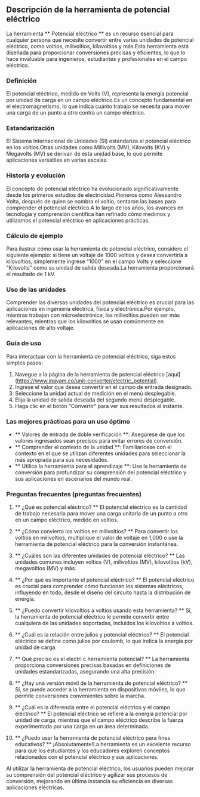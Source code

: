 ## Descripción de la herramienta de potencial eléctrico

La herramienta ** Potencial eléctrico ** es un recurso esencial para cualquier persona que necesite convertir entre varias unidades de potencial eléctrico, como voltios, milivoltios, kilovoltios y más.Esta herramienta está diseñada para proporcionar conversiones precisas y eficientes, lo que lo hace invaluable para ingenieros, estudiantes y profesionales en el campo eléctrico.

### Definición

El potencial eléctrico, medido en Volts (V), representa la energía potencial por unidad de carga en un campo eléctrico.Es un concepto fundamental en el electromagnetismo, lo que indica cuánto trabajo se necesita para mover una carga de un punto a otro contra un campo eléctrico.

### Estandarización

El Sistema Internacional de Unidades (SI) estandariza el potencial eléctrico en los voltios.Otras unidades como Millivolts (MV), Kilovolts (KV) y Megavolts (MV) se derivan de esta unidad base, lo que permite aplicaciones versátiles en varias escalas.

### Historia y evolución

El concepto de potencial eléctrico ha evolucionado significativamente desde los primeros estudios de electricidad.Pioneros como Alessandro Volta, después de quien se nombra el voltio, sentaron las bases para comprender el potencial eléctrico.A lo largo de los años, los avances en tecnología y comprensión científica han refinado cómo medimos y utilizamos el potencial eléctrico en aplicaciones prácticas.

### Cálculo de ejemplo

Para ilustrar cómo usar la herramienta de potencial eléctrico, considere el siguiente ejemplo: si tiene un voltaje de 1000 voltios y desea convertirla a kilovoltios, simplemente ingrese "1000" en el campo Volts y seleccione "Kilovolts" como su unidad de salida deseada.La herramienta proporcionará el resultado de 1 kV.

### Uso de las unidades

Comprender las diversas unidades del potencial eléctrico es crucial para las aplicaciones en ingeniería eléctrica, física y electrónica.Por ejemplo, mientras trabajan con microelectrónica, los milivoltios pueden ser más relevantes, mientras que los kilovoltios se usan comúnmente en aplicaciones de alto voltaje.

### Guía de uso

Para interactuar con la herramienta de potencial eléctrico, siga estos simples pasos:
1. Navegue a la página de la herramienta de potencial eléctrico [aquí] (https://www.inayam.co/unit-converter/electric_potential).
2. Ingrese el valor que desea convertir en el campo de entrada designado.
3. Seleccione la unidad actual de medición en el menú desplegable.
4. Elija la unidad de salida deseada del segundo menú desplegable.
5. Haga clic en el botón "Convertir" para ver sus resultados al instante.

### Las mejores prácticas para un uso óptimo

- ** Valores de entrada de doble verificación **: Asegúrese de que los valores ingresados ​​sean precisos para evitar errores de conversión.
- ** Comprender el contexto de la unidad **: Familiarícese con el contexto en el que se utilizan diferentes unidades para seleccionar la más apropiada para sus necesidades.
- ** Utilice la herramienta para el aprendizaje **: Use la herramienta de conversión para profundizar su comprensión del potencial eléctrico y sus aplicaciones en escenarios del mundo real.

### Preguntas frecuentes (preguntas frecuentes)

1. ** ¿Qué es potencial eléctrico? **
El potencial eléctrico es la cantidad de trabajo necesaria para mover una carga unitaria de un punto a otro en un campo eléctrico, medido en voltios.

2. ** ¿Cómo convierto los voltios en milivoltios? **
Para convertir los voltios en milivoltios, multiplique el valor de voltaje en 1,000 o use la herramienta de potencial eléctrico para la conversión instantánea.

3. ** ¿Cuáles son las diferentes unidades de potencial eléctrico? **
Las unidades comunes incluyen voltios (V), milivoltios (MV), kilovoltios (kV), megavoltios (MV) y más.

4. ** ¿Por qué es importante el potencial eléctrico? **
El potencial eléctrico es crucial para comprender cómo funcionan los sistemas eléctricos, influyendo en todo, desde el diseño del circuito hasta la distribución de energía.

5. ** ¿Puedo convertir kilovoltios a voltios usando esta herramienta? **
Sí, la herramienta de potencial eléctrico le permite convertir entre cualquiera de las unidades soportadas, incluidos los kilovoltios a voltios.

6. ** ¿Cuál es la relación entre julios y potencial eléctrico? **
El potencial eléctrico se define como julios por coulomb, lo que indica la energía por unidad de carga.

7. ** Qué preciso es el electri c herramienta potencial? **
La herramienta proporciona conversiones precisas basadas en definiciones de unidades estandarizadas, asegurando una alta precisión.

8. ** ¿Hay una versión móvil de la herramienta de potencial eléctrico? **
Sí, se puede acceder a la herramienta en dispositivos móviles, lo que permite conversiones convenientes sobre la marcha.

9. ** ¿Cuál es la diferencia entre el potencial eléctrico y el campo eléctrico? **
El potencial eléctrico se refiere a la energía potencial por unidad de carga, mientras que el campo eléctrico describe la fuerza experimentada por una carga en un área determinada.

10. ** ¿Puedo usar la herramienta de potencial eléctrico para fines educativos? **
¡Absolutamente!La herramienta es un excelente recurso para que los estudiantes y los educadores exploren conceptos relacionados con el potencial eléctrico y sus aplicaciones.

Al utilizar la herramienta de potencial eléctrico, los usuarios pueden mejorar su comprensión del potencial eléctrico y agilizar sus procesos de conversión, mejorando en última instancia su eficiencia en diversas aplicaciones eléctricas.